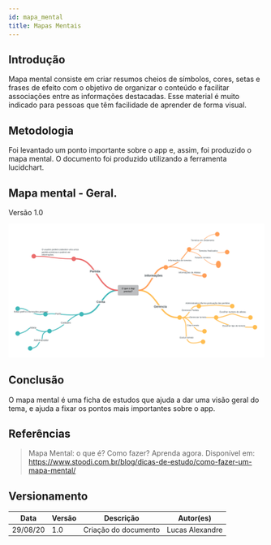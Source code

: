 ```yaml
---
id: mapa_mental
title: Mapas Mentais
---
```


## Introdução

Mapa mental consiste em criar resumos cheios de símbolos, cores, setas e frases de efeito com o objetivo de organizar o conteúdo e facilitar associações entre as informações destacadas. Esse material é muito indicado para pessoas que têm facilidade de aprender de forma visual.


## Metodologia
 Foi levantado um ponto importante sobre o app e, assim, foi produzido o mapa mental. O documento foi produzido utilizando a ferramenta lucidchart.

## Mapa mental - Geral.
Versão 1.0

[![Mapa mental Geral](assets/Mapas_mentais/Mapa_mental.png)](assets/Mapas_mentais/Mapa_mental.png)

## Conclusão

O mapa mental é uma ficha de estudos que ajuda a dar uma visão geral do tema, e ajuda a fixar os pontos mais importantes sobre o app.
 
## Referências
> Mapa Mental: o que é? Como fazer? Aprenda agora. Disponível em: https://www.stoodi.com.br/blog/dicas-de-estudo/como-fazer-um-mapa-mental/
 
## Versionamento
| Data | Versão | Descrição | Autor(es) |
| -- | -- | -- | -- |
| 29/08/20 | 1.0 | Criação do documento | Lucas Alexandre |